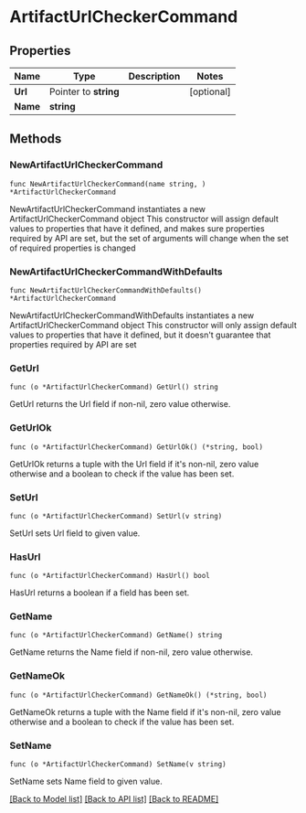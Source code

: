 # ArtifactUrlCheckerCommand

## Properties

Name | Type | Description | Notes
------------ | ------------- | ------------- | -------------
**Url** | Pointer to **string** |  | [optional] 
**Name** | **string** |  | 

## Methods

### NewArtifactUrlCheckerCommand

`func NewArtifactUrlCheckerCommand(name string, ) *ArtifactUrlCheckerCommand`

NewArtifactUrlCheckerCommand instantiates a new ArtifactUrlCheckerCommand object
This constructor will assign default values to properties that have it defined,
and makes sure properties required by API are set, but the set of arguments
will change when the set of required properties is changed

### NewArtifactUrlCheckerCommandWithDefaults

`func NewArtifactUrlCheckerCommandWithDefaults() *ArtifactUrlCheckerCommand`

NewArtifactUrlCheckerCommandWithDefaults instantiates a new ArtifactUrlCheckerCommand object
This constructor will only assign default values to properties that have it defined,
but it doesn't guarantee that properties required by API are set

### GetUrl

`func (o *ArtifactUrlCheckerCommand) GetUrl() string`

GetUrl returns the Url field if non-nil, zero value otherwise.

### GetUrlOk

`func (o *ArtifactUrlCheckerCommand) GetUrlOk() (*string, bool)`

GetUrlOk returns a tuple with the Url field if it's non-nil, zero value otherwise
and a boolean to check if the value has been set.

### SetUrl

`func (o *ArtifactUrlCheckerCommand) SetUrl(v string)`

SetUrl sets Url field to given value.

### HasUrl

`func (o *ArtifactUrlCheckerCommand) HasUrl() bool`

HasUrl returns a boolean if a field has been set.

### GetName

`func (o *ArtifactUrlCheckerCommand) GetName() string`

GetName returns the Name field if non-nil, zero value otherwise.

### GetNameOk

`func (o *ArtifactUrlCheckerCommand) GetNameOk() (*string, bool)`

GetNameOk returns a tuple with the Name field if it's non-nil, zero value otherwise
and a boolean to check if the value has been set.

### SetName

`func (o *ArtifactUrlCheckerCommand) SetName(v string)`

SetName sets Name field to given value.



[[Back to Model list]](../README.md#documentation-for-models) [[Back to API list]](../README.md#documentation-for-api-endpoints) [[Back to README]](../README.md)


